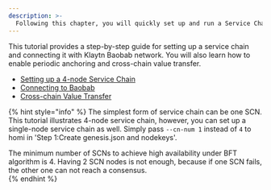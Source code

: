 ```yaml
---
description: >-
  Following this chapter, you will quickly set up and run a Service Chain, an independent blockchain connected to the Klaytn main chain.
---
```


This tutorial provides a step-by-step guide for setting up a service chain and connecting it with Klaytn Baobab network.
You will also learn how to enable periodic anchoring and cross-chain value transfer.
- [Setting up a 4-node Service Chain](./4nodes-setup-guide.md)
- [Connecting to Baobab](./en-scn-connection.md)
- [Cross-chain Value Transfer](value-transfer.md)

{% hint style="info" %}
The simplest form of service chain can be one SCN. 
This tutorial illustrates 4-node service chain, however, you can set up a single-node service chain as well. 
Simply pass `--cn-num 1` instead of `4` to homi in 'Step 1:Create genesis.json and nodekeys'.  

The minimum number of SCNs to achieve high availability under BFT algorithm is 4. Having 2 SCN nodes is not enough, because if one SCN fails, the other one can not reach a consensus.   
{% endhint %}
